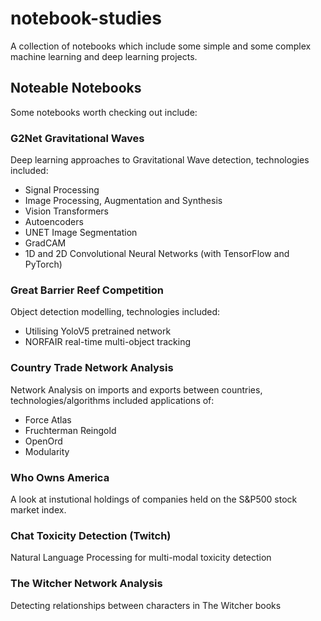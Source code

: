 # notebook-studies
 A collection of notebooks which include some simple and some complex machine learning and deep learning projects.
 
## Noteable Notebooks
 Some notebooks worth checking out include:
 
### G2Net Gravitational Waves
  Deep learning approaches to Gravitational Wave detection, technologies included:
  - Signal Processing
  - Image Processing, Augmentation and Synthesis
  - Vision Transformers
  - Autoencoders
  - UNET Image Segmentation
  - GradCAM
  - 1D and 2D Convolutional Neural Networks (with TensorFlow and PyTorch)

### Great Barrier Reef Competition
  Object detection modelling, technologies included:
  - Utilising YoloV5 pretrained network
  - NORFAIR real-time multi-object tracking
  
### Country Trade Network Analysis
  Network Analysis on imports and exports between countries, technologies/algorithms included applications of:
  - Force Atlas
  - Fruchterman Reingold 
  - OpenOrd 
  - Modularity
  
### Who Owns America
  A look at instutional holdings of companies held on the S&P500 stock market index.
  
### Chat Toxicity Detection (Twitch)
  Natural Language Processing for multi-modal toxicity detection 
  
### The Witcher Network Analysis
  Detecting relationships between characters in The Witcher books
